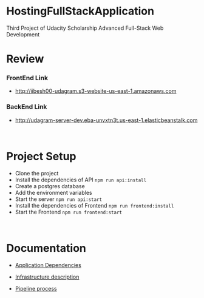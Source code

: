 # HostingFullStackApplication

Third Project of Udacity Scholarship Advanced Full-Stack Web Development

# Review

### FrontEnd Link

- http://iibesh00-udagram.s3-website-us-east-1.amazonaws.com

### BackEnd Link

- http://udagram-server-dev.eba-unvxtn3t.us-east-1.elasticbeanstalk.com

<br>

# Project Setup

 <ul>
  <li>Clone the project</li>
  <li>Install the dependencies of API <code>npm run api:install</code></li>
  <li>Create a postgres database</li>
  <li>Add the environment variables</li>
  <li>Start the server <code>npm run api:start</code></li>
  <li>Install the dependencies of Frontend <code>npm run frontend:install</code></li>
  <li>Start the Frontend <code>npm run frontend:start</code></li>
 </ul>

<br>

# Documentation

- [Application Dependencies](https://github.com/BeshoyMorad/HostingFullStackApplication/blob/main/docs/App%20dependencies.md)

- [Infrastructure description](https://github.com/BeshoyMorad/HostingFullStackApplication/blob/main/docs/Infrastructure%20description.md)

- [Pipeline process](https://github.com/MuhamedRashwan/HostingFullStackApp-AWS/blob/main/Documentation/CircleCI%20Pipeline.md)
